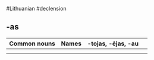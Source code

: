 #Lithuanian #declension 

## -as

| Common nouns | Names | -tojas, -ėjas, -au |  |
| ---- | ---- | ---- | ---- |
|  |  |  |  |
|  |  |  |  |
